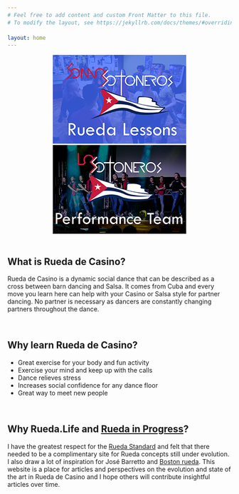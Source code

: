 ```yaml
---
# Feel free to add content and custom Front Matter to this file.
# To modify the layout, see https://jekyllrb.com/docs/themes/#overriding-theme-defaults

layout: home
---
```

<div style="text-align: center">  <a href="/somossotoneros"><img src="/assets/SomosSotonerosWeb.png"></a> <a href="/lossotoneros"><img src="/assets/LosSotonerosWeb.png"></a> </div>

<meta name="yandex-verification" content="f832fc0027156f9c" />
<br>

## What is Rueda de Casino?

Rueda de Casino is a dynamic social dance that can be described as a cross between barn dancing and Salsa. It comes from Cuba and every move you learn here can help with your Casino or Salsa style for partner dancing. No partner is necessary as dancers are constantly changing partners throughout the dance.

<br>

## Why learn Rueda de Casino?

* Great exercise for your body and fun activity
* Exercise your mind and keep up with the calls
* Dance relieves stress
* Increases social confidence for any dance floor
* Great way to meet new people

<br>

## Why Rueda.Life and [Rueda in Progress](ruedainprogress)?

I have the greatest respect for the [Rueda Standard](rueda.casino) and felt that there needed to be a complimentary site for Rueda concepts still under evolution. I also draw a lot of inspiration for José Barretto and [Boston rueda](https://bostonrueda.com/). This website is a place for articles and perspectives on the evolution and state of the art in Rueda de Casino and I hope others will contribute insightful articles over time.

<br>
<br>
